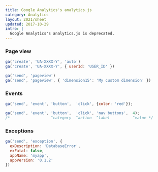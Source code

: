 ```yaml
---
title: Google Analytics's analytics.js
category: Analytics
layout: 2021/sheet
updated: 2017-10-29
intro: |
  Google Analytics's analytics.js is deprecated.
---
```


### Page view

```js
ga('create', 'UA-XXXX-Y', 'auto')
ga('create', 'UA-XXXX-Y', { userId: 'USER_ID' })
```

```js
ga('send', 'pageview')
ga('send', 'pageview', { 'dimension15': 'My custom dimension' })
```

### Events

```js
ga('send', 'event', 'button',  'click', {color: 'red'});
```

```js
ga('send', 'event', 'button',  'click', 'nav buttons',  4);
/*                  ^category  ^action  ^label          ^value */
```

### Exceptions

```js
ga('send', 'exception', {
  exDescription: 'DatabaseError',
  exFatal: false,
  appName: 'myapp',
  appVersion: '0.1.2'
})
```

